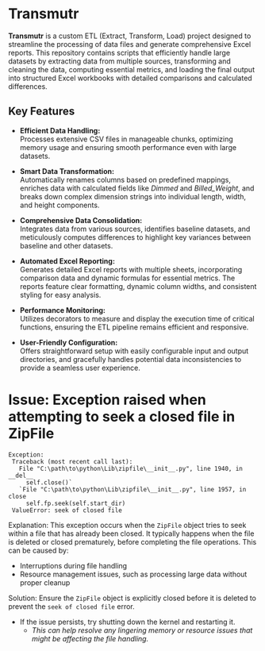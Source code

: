 # Transmutr

**Transmutr** is a custom ETL (Extract, Transform, Load) project designed to streamline the processing of data files and generate comprehensive Excel reports. This repository contains scripts that efficiently handle large datasets by extracting data from multiple sources, transforming and cleaning the data, computing essential metrics, and loading the final output into structured Excel workbooks with detailed comparisons and calculated differences.

## Key Features

- **Efficient Data Handling:**  
  Processes extensive CSV files in manageable chunks, optimizing memory usage and ensuring smooth performance even with large datasets.

- **Smart Data Transformation:**  
  Automatically renames columns based on predefined mappings, enriches data with calculated fields like *Dimmed* and *Billed_Weight*, and breaks down complex dimension strings into individual length, width, and height components.

- **Comprehensive Data Consolidation:**  
  Integrates data from various sources, identifies baseline datasets, and meticulously computes differences to highlight key variances between baseline and other datasets.

- **Automated Excel Reporting:**  
  Generates detailed Excel reports with multiple sheets, incorporating comparison data and dynamic formulas for essential metrics. The reports feature clear formatting, dynamic column widths, and consistent styling for easy analysis.

- **Performance Monitoring:**  
  Utilizes decorators to measure and display the execution time of critical functions, ensuring the ETL pipeline remains efficient and responsive.

- **User-Friendly Configuration:**  
  Offers straightforward setup with easily configurable input and output directories, and gracefully handles potential data inconsistencies to provide a seamless user experience.

# Issue: Exception raised when attempting to seek a closed file in ZipFile
```
Exception:
 Traceback (most recent call last):
   File "C:\path\to\python\Lib\zipfile\__init__.py", line 1940, in __del__
     self.close()`
   `File "C:\path\to\python\Lib\zipfile\__init__.py", line 1957, in close
     self.fp.seek(self.start_dir)
 ValueError: seek of closed file
```

 Explanation:
 This exception occurs when the `ZipFile` object tries to seek within a file that has already been closed.
 It typically happens when the file is deleted or closed prematurely, before completing the file operations.
 This can be caused by:
 - Interruptions during file handling
 - Resource management issues, such as processing large data without proper cleanup

 Solution:
 Ensure the `ZipFile` object is explicitly closed before it is deleted to prevent the `seek of closed file` error.
 * If the issue persists, try shutting down the kernel and restarting it.
   * *This can help resolve any lingering memory or resource issues that might be affecting the file handling.*
